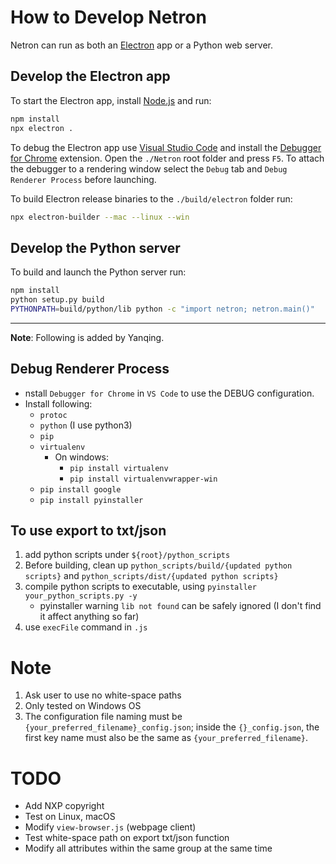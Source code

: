 # How to Develop Netron

Netron can run as both an [Electron](https://electronjs.org) app or a Python web server.

## Develop the Electron app

To start the Electron app, install [Node.js](https://nodejs.org) and run:

```bash
npm install
npx electron .
```

To debug the Electron app use [Visual Studio Code](https://code.visualstudio.com) and install the [Debugger for Chrome](https://marketplace.visualstudio.com/items?itemName=msjsdiag.debugger-for-chrome) extension. Open the `./Netron` root folder and press `F5`. To attach the debugger to a rendering window select the `Debug` tab and `Debug Renderer Process` before launching.

To build Electron release binaries to the `./build/electron` folder run:

```bash
npx electron-builder --mac --linux --win
```

## Develop the Python server

To build and launch the Python server run:

```bash
npm install
python setup.py build
PYTHONPATH=build/python/lib python -c "import netron; netron.main()"
```

---

__Note__: Following is added by Yanqing.

## Debug Renderer Process
- nstall `Debugger for Chrome` in `VS Code` to use the DEBUG configuration.
- Install following:
    - `protoc`
    - `python`  (I use python3)
    - `pip`
    - `virtualenv`
        - On windows:
            - `pip install virtualenv`
            - `pip install virtualenvwrapper-win`
    - `pip install google`
    - `pip install pyinstaller`

## To use export to txt/json
1. add python scripts under `${root}/python_scripts`
2. Before building, clean up `python_scripts/build/{updated python scripts}` and `python_scripts/dist/{updated python scripts}`
3. compile python scripts to executable, using `pyinstaller your_python_scripts.py -y`
    - pyinstaller warning `lib not found` can be safely ignored (I don't find it affect anything so far)
4. use `execFile` command in `.js`

# Note
1. Ask user to use no white-space paths
2. Only tested on Windows OS
3. The configuration file naming must be `{your_preferred_filename}_config.json`; inside the `{}_config.json`, the first key name must also be the same as `{your_preferred_filename}`.

# TODO
- Add NXP copyright
- Test on Linux, macOS
- Modify `view-browser.js` (webpage client)
- Test white-space path on export txt/json function
- Modify all attributes within the same group at the same time
